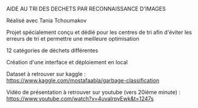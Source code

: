 AIDE AU TRI DES DECHETS PAR RECONNAISSANCE D'IMAGES

Réalisé avec Tania Tchoumakov

Projet spécialement conçu et dédié pour les centres de tri afin d'éviter les erreurs de tri et permettre une meilleure optimisation 

12 catégories de déchets différentes

Création d'une interface et déploiement en local

Dataset à retrouver sur kaggle : https://www.kaggle.com/mostafaabla/garbage-classification

Vidéo de présentation à retrouver sur youtube (vers 20ième minute) : https://www.youtube.com/watch?v=4uvalrpyEwk&t=1247s 

